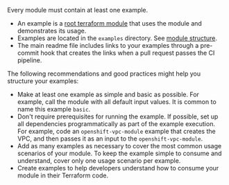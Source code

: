 Every module must contain at least one example.

- An example is a [root terraform module](https://www.terraform.io/language/modules#the-root-module) that uses the module and demonstrates its usage.
- Examples are located in the `examples` directory. See [module structure](module-structure.md).
- The main readme file includes links to your examples through a pre-commit hook that creates the links when a pull request passes the CI pipeline.

The following recommendations and good practices might help you structure your examples:

- Make at least one example as simple and basic as possible. For example, call the module with all default input values.
    It is common to name this example `basic`.
- Don't require prerequisites for running the example. If possible, set up all dependencies programmatically as part of the example execution. For example, code an `openshift-vpc-module` example that creates the VPC, and then passes it as an input to the `openshift-vpc-module`.
- Add as many examples as necessary to cover the most common usage scenarios of your module. To keep the example simple to consume and understand, cover only one usage scenario per example.
- Create examples to help developers understand how to consume your module in their Terraform code.
